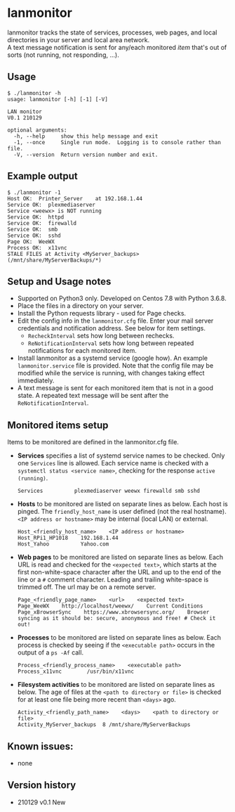 # lanmonitor

lanmonitor tracks the state of services, processes, web pages, and local directories in your server and local area network.  
A text message notification is sent for any/each monitored _item_ that's out of sorts (not running, not responding, ...).

## Usage
```
$ ./lanmonitor -h
usage: lanmonitor [-h] [-1] [-V]

LAN monitor
V0.1 210129

optional arguments:
  -h, --help     show this help message and exit
  -1, --once     Single run mode.  Logging is to console rather than file.
  -V, --version  Return version number and exit.
```

## Example output
```
$ ./lanmonitor -1
Host OK:  Printer_Server    at 192.168.1.44
Service OK:  plexmediaserver
Service <weewx> is NOT running
Service OK:  httpd
Service OK:  firewalld
Service OK:  smb
Service OK:  sshd
Page OK:  WeeWX
Process OK:  x11vnc
STALE FILES at Activity <MyServer_backups> (/mnt/share/MyServerBackups/*)
```
## Setup and Usage notes
- Supported on Python3 only.  Developed on Centos 7.8 with Python 3.6.8.
- Place the files in a directory on your server.
- Install the Python requests library - used for Page checks.
- Edit the config info in the `lanmonitor.cfg` file.  Enter your mail server credentials and notification address.  See below for item settings.
  - `RecheckInterval` sets how long between rechecks.
  - `ReNotificationInterval` sets how long between repeated notifications for each monitored item.  
- Install lanmonitor as a systemd service (google how).  An example `lanmonitor.service` file is provided.  Note that the config file may be modified while the service is running, with changes taking effect immediately.
- A text message is sent for each monitored item that is not in a good state.  A repeated text message will be sent after the `ReNotificationInterval`.


## Monitored items setup
Items to be monitored are defined in the lanmonitor.cfg file.  
- **Services** specifies a list of systemd service names to be checked.  Only one `Services` line is allowed.  Each service name is checked with a `systemctl status <service name>`, checking for the response `active (running)`.

      Services			plexmediaserver weewx firewalld smb sshd

- **Hosts** to be monitored are listed on separate lines as below.  Each host is pinged.  The `friendly_host_name` is user defined (not the real hostname).  `<IP address or hostname>` may be internal (local LAN) or external.

      Host_<friendly_host_name>    <IP address or hostname>
      Host_RPi1_HP1018    192.168.1.44
      Host_Yahoo          Yahoo.com

- **Web pages** to be monitored are listed on separate lines as below.  Each URL is read and checked for the `<expected text>`, which starts at the first non-white-space character after the URL and up to the end of the line or a `#` comment character.  Leading and trailing white-space is trimmed off.  The url may be on a remote server.

      Page_<friendly_page_name>    <url>    <expected text>
      Page_WeeWX    http://localhost/weewx/    Current Conditions
      Page_xBrowserSync    https://www.xbrowsersync.org/    Browser syncing as it should be: secure, anonymous and free! # Check it out!


- **Processes** to be monitored are listed on separate lines as below.  Each process is checked by seeing if the `<executable path>` occurs in the output of a `ps -Af` call.  

      Process_<friendly_process_name>    <executable path>
      Process_x11vnc		/usr/bin/x11vnc

- **Filesystem activities** to be monitored are listed on separate lines as below.  The age of files at the `<path to directory or file>` is checked for at least one file being more recent than `<days>` ago.

      Activity_<friendly_path_name>    <days>    <path to directory or file>
      Activity_MyServer_backups  8 /mnt/share/MyServerBackups


## Known issues:
- none

## Version history
- 210129 v0.1  New